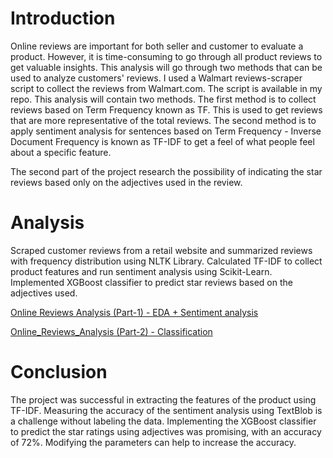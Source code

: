 # Introduction

Online reviews are important for both seller and customer to evaluate a product. However, it is time-consuming to go through all product reviews to get valuable insights. This analysis will go through two methods that can be used to analyze customers' reviews. I used a Walmart reviews-scraper script to collect the reviews from Walmart.com. The script is available in my repo. This analysis will contain two methods. The first method is to collect reviews based on Term Frequency known as TF. This is used to get reviews that are more representative of the total reviews. The second method is to apply sentiment analysis for sentences based on Term Frequency - Inverse Document Frequency is known as TF-IDF to get a feel of what people feel about a specific feature.

The second part of the project research the possibility of indicating the star reviews based only on the adjectives used in the review.

# Analysis

Scraped customer reviews from a retail website and summarized reviews with frequency distribution using NLTK Library. Calculated TF-IDF to collect product features and run sentiment analysis using Scikit-Learn. Implemented XGBoost classifier to predict star reviews based on the adjectives used.

[Online Reviews Analysis (Part-1) - EDA + Sentiment analysis](https://github.com/AnasBuhayh/customer-reviews-analysis/blob/main/Online%20Reviews%20Analysis%20-%20NLP%20-%20(Part-1).ipynb)

[Online_Reviews_Analysis (Part-2) - Classification](https://github.com/AnasBuhayh/customer-reviews-analysis/blob/main/Online_Reviews_Analysis-NLP-(Part-2).ipynb)

# Conclusion

The project was successful in extracting the features of the product using TF-IDF. Measuring the accuracy of the sentiment analysis using TextBlob is a challenge without labeling the data. Implementing the XGBoost classifier to predict the star ratings using adjectives was promising, with an accuracy of 72%. Modifying the parameters can help to increase the accuracy.
